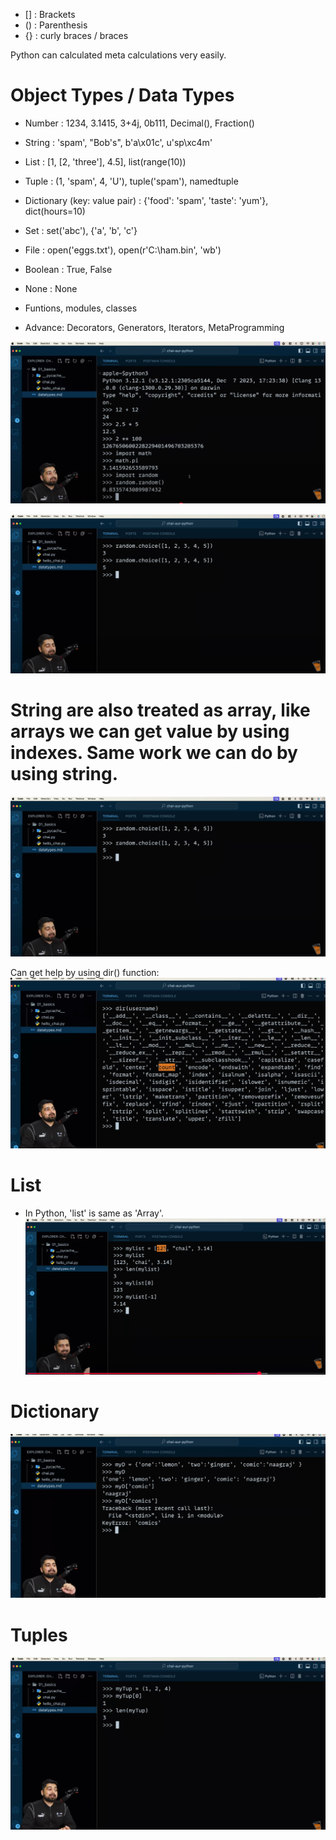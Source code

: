 - [] : Brackets
- () : Parenthesis
- {} : curly braces / braces

Python can calculated meta calculations very easily.

# Object Types / Data Types

- Number : 1234, 3.1415, 3+4j, 0b111, Decimal(), Fraction()
- String : 'spam', "Bob's", b'a\x01c', u'sp\xc4m'
- List : [1, [2, 'three'], 4.5], list(range(10))
- Tuple : (1, 'spam', 4, 'U'), tuple('spam'), namedtuple
- Dictionary (key: value pair) : {'food': 'spam', 'taste': 'yum'}, dict(hours=10)

- Set : set('abc'), {'a', 'b', 'c'}

- File : open('eggs.txt'), open(r'C:\ham.bin', 'wb')

- Boolean : True, False
- None : None
- Funtions, modules, classes

- Advance: Decorators, Generators, Iterators, MetaProgramming

![alt text](image-1.png)

![alt text](image.png)


# String are also treated as array, like arrays we can get value by using indexes. Same work we can do by using string.

![alt text](image.png)

Can get help by using dir() function:
![alt text](image-2.png)

# List
- In Python, 'list' is same as 'Array'.
![alt text](image-3.png)

# Dictionary
![alt text](image-4.png)

# Tuples
![alt text](image-5.png)
